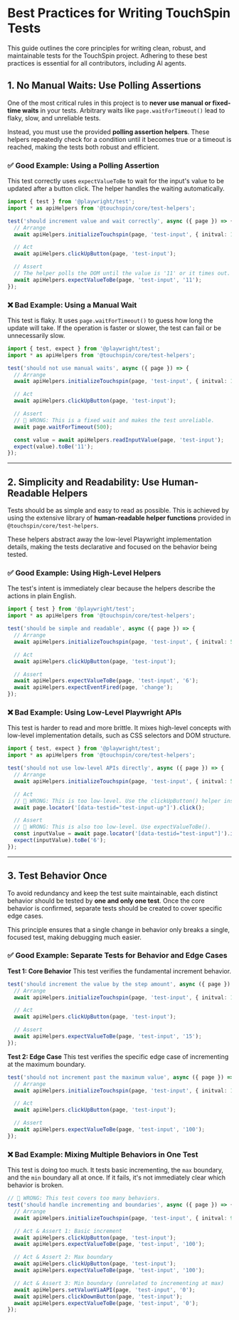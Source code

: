 
# Best Practices for Writing TouchSpin Tests

This guide outlines the core principles for writing clean, robust, and maintainable tests for the TouchSpin project. Adhering to these best practices is essential for all contributors, including AI agents.

## 1. No Manual Waits: Use Polling Assertions

One of the most critical rules in this project is to **never use manual or fixed-time waits** in your tests. Arbitrary waits like `page.waitForTimeout()` lead to flaky, slow, and unreliable tests.

Instead, you must use the provided **polling assertion helpers**. These helpers repeatedly check for a condition until it becomes true or a timeout is reached, making the tests both robust and efficient.

### ✅ Good Example: Using a Polling Assertion

This test correctly uses `expectValueToBe` to wait for the input's value to be updated after a button click. The helper handles the waiting automatically.

```typescript
import { test } from '@playwright/test';
import * as apiHelpers from '@touchspin/core/test-helpers';

test('should increment value and wait correctly', async ({ page }) => {
  // Arrange
  await apiHelpers.initializeTouchspin(page, 'test-input', { initval: 10 });

  // Act
  await apiHelpers.clickUpButton(page, 'test-input');

  // Assert
  // The helper polls the DOM until the value is '11' or it times out.
  await apiHelpers.expectValueToBe(page, 'test-input', '11');
});
```

### ❌ Bad Example: Using a Manual Wait

This test is flaky. It uses `page.waitForTimeout()` to guess how long the update will take. If the operation is faster or slower, the test can fail or be unnecessarily slow.

```typescript
import { test, expect } from '@playwright/test';
import * as apiHelpers from '@touchspin/core/test-helpers';

test('should not use manual waits', async ({ page }) => {
  // Arrange
  await apiHelpers.initializeTouchspin(page, 'test-input', { initval: 10 });

  // Act
  await apiHelpers.clickUpButton(page, 'test-input');

  // Assert
  // 🚨 WRONG: This is a fixed wait and makes the test unreliable.
  await page.waitForTimeout(500);

  const value = await apiHelpers.readInputValue(page, 'test-input');
  expect(value).toBe('11');
});
```

---

## 2. Simplicity and Readability: Use Human-Readable Helpers

Tests should be as simple and easy to read as possible. This is achieved by using the extensive library of **human-readable helper functions** provided in `@touchspin/core/test-helpers`.

These helpers abstract away the low-level Playwright implementation details, making the tests declarative and focused on the behavior being tested.

### ✅ Good Example: Using High-Level Helpers

The test's intent is immediately clear because the helpers describe the actions in plain English.

```typescript
import { test } from '@playwright/test';
import * as apiHelpers from '@touchspin/core/test-helpers';

test('should be simple and readable', async ({ page }) => {
  // Arrange
  await apiHelpers.initializeTouchspin(page, 'test-input', { initval: 5 });

  // Act
  await apiHelpers.clickUpButton(page, 'test-input');

  // Assert
  await apiHelpers.expectValueToBe(page, 'test-input', '6');
  await apiHelpers.expectEventFired(page, 'change');
});
```

### ❌ Bad Example: Using Low-Level Playwright APIs

This test is harder to read and more brittle. It mixes high-level concepts with low-level implementation details, such as CSS selectors and DOM structure.

```typescript
import { test, expect } from '@playwright/test';
import * as apiHelpers from '@touchspin/core/test-helpers';

test('should not use low-level APIs directly', async ({ page }) => {
  // Arrange
  await apiHelpers.initializeTouchspin(page, 'test-input', { initval: 5 });

  // Act
  // 🚨 WRONG: This is too low-level. Use the clickUpButton() helper instead.
  await page.locator('[data-testid="test-input-up"]').click();

  // Assert
  // 🚨 WRONG: This is also too low-level. Use expectValueToBe().
  const inputValue = await page.locator('[data-testid="test-input"]').inputValue();
  expect(inputValue).toBe('6');
});
```

---

## 3. Test Behavior Once

To avoid redundancy and keep the test suite maintainable, each distinct behavior should be tested by **one and only one test**. Once the core behavior is confirmed, separate tests should be created to cover specific edge cases.

This principle ensures that a single change in behavior only breaks a single, focused test, making debugging much easier.

### ✅ Good Example: Separate Tests for Behavior and Edge Cases

**Test 1: Core Behavior**
This test verifies the fundamental increment behavior.

```typescript
test('should increment the value by the step amount', async ({ page }) => {
  // Arrange
  await apiHelpers.initializeTouchspin(page, 'test-input', { initval: 10, step: 5 });

  // Act
  await apiHelpers.clickUpButton(page, 'test-input');

  // Assert
  await apiHelpers.expectValueToBe(page, 'test-input', '15');
});
```

**Test 2: Edge Case**
This test verifies the specific edge case of incrementing at the maximum boundary.

```typescript
test('should not increment past the maximum value', async ({ page }) => {
  // Arrange
  await apiHelpers.initializeTouchspin(page, 'test-input', { initval: 100, max: 100 });

  // Act
  await apiHelpers.clickUpButton(page, 'test-input');

  // Assert
  await apiHelpers.expectValueToBe(page, 'test-input', '100');
});
```

### ❌ Bad Example: Mixing Multiple Behaviors in One Test

This test is doing too much. It tests basic incrementing, the `max` boundary, and the `min` boundary all at once. If it fails, it's not immediately clear which behavior is broken.

```typescript
// 🚨 WRONG: This test covers too many behaviors.
test('should handle incrementing and boundaries', async ({ page }) => {
  // Arrange
  await apiHelpers.initializeTouchspin(page, 'test-input', { initval: 99, max: 100, min: 0 });

  // Act & Assert 1: Basic increment
  await apiHelpers.clickUpButton(page, 'test-input');
  await apiHelpers.expectValueToBe(page, 'test-input', '100');

  // Act & Assert 2: Max boundary
  await apiHelpers.clickUpButton(page, 'test-input');
  await apiHelpers.expectValueToBe(page, 'test-input', '100');

  // Act & Assert 3: Min boundary (unrelated to incrementing at max)
  await apiHelpers.setValueViaAPI(page, 'test-input', '0');
  await apiHelpers.clickDownButton(page, 'test-input');
  await apiHelpers.expectValueToBe(page, 'test-input', '0');
});
```
